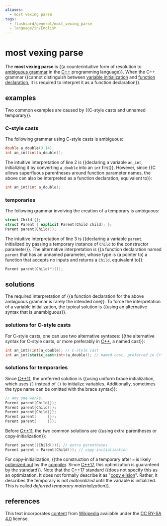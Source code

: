 ```yaml
---
aliases:
  - most vexing parse
tags:
  - flashcard/general/most_vexing_parse
  - language/in/English
---
```


# most vexing parse

The __most vexing parse__ is {{a counterintuitive form of resolution to [ambiguous grammar](Ambiguous%20grammar.md) in the [C++](C++.md) programming language}}. When the C++ grammar {{cannot distinguish between [variable initialization](initialization%20(programming).md) and [function declaration](declaration%20(computer%20programming).md), it is required to interpret it as a function declaration}}. <!--SR:!2024-05-19,55,310!2024-10-22,168,310-->

## examples

Two common examples are caused by {{C-style casts and unnamed temporary}}. <!--SR:!2024-09-27,148,310-->

### C-style casts

The following grammar using C-style casts is ambiguous:

```C++
double a_double(3.14);
int an_int(int(a_double));
```

The intuitive interpretation of line 2 is {{declaring a variable `an_int`, initializing it by converting `a_double` into an `int` first}}. However, since {{C allows superfluous parentheses around function parameter names, the above can also be interpreted as a function declaration, equivalent to}}: <!--SR:!2024-05-17,47,290!2024-09-03,118,290-->

```C++
int an_int(int a_double);
```

### temporaries

The following grammar involving the creation of a temporary is ambiguous:

```C++
struct Child {};
struct Parent { explicit Parent(Child child); };
Parent parent(Child());
```

The intuitive interpretation of line 3 is {{declaring a variable `parent`, initialized by passing a temporary instance of `Child` to the constructor parameter}}. The alternative interpretation is {{a function declaration named `parent` that has an unnamed parameter, whose type is (a pointer to) a function that accepts no inputs and returns a `Child`, equivalent to}}: <!--SR:!2024-06-28,72,270!2024-05-11,44,290-->

```C++
Parent parent(Child(*)());
```

## solutions

The required interpretation of {{a function declaration for the above ambiguous grammar is rarely the intended one}}. To force the interpretation of a variable initialization, the typical solution is {{using an alternative syntax that is unambiguous}}. <!--SR:!2024-05-31,64,310!2024-05-28,61,310-->

### solutions for C-style casts

For C-style casts, one can use two alternative syntaxes: {{the alternative syntax for C-style casts, or more preferably in [C++](C++.md), a named cast}}: <!--SR:!2024-05-18,48,290-->

```C++
int an_int((int)a_double); // C-style cast
int an_int(static_cast<int>(a_double)); // named cast, preferred in C++
```

### solutions for temporaries

Since [C++11](C++11.md), the preferred solution is {{using uniform brace initialization, which uses `{}` instead of `()` to initialize variables. Additionally, sometimes the type name can be omitted with the brace syntax}}: <!--SR:!2024-08-15,106,290-->

```C++
// Any one works:
Parent parent(Child{});
Parent parent{Child()};
Parent parent{Child{}};
Parent parent(     {});
Parent parent{     {}};
```

Before [C++11](C++11.md), the two common solutions are {{using extra parentheses or copy-initialization}}: <!--SR:!2024-05-15,51,310-->

```C++
Parent parent((Child())); // extra parentheses
Parent parent = Parent(Child()); // copy-initialization
```

For copy-initialization, {{the construction of a temporary after `=` is likely [optimized out](optimizing%20compiler.md) by the [compiler](compiler.md). Since [C++17](C++17.md), this optimization is guaranteed by the standard}}. Note that the [C++17](C++17.md) standard {{does not specify this as an optimization. It does not formally describe it as "[copy elision](copy%20elision.md)". Rather, it describes the temporary is not _materialized_ until the variable is initialized. This is called _deferred temporary materialization_}}. <!--SR:!2024-05-14,47,290!2024-09-09,124,290-->

## references

This text incorporates [content](https://en.wikipedia.org/wiki/most_vexing_parse) from [Wikipedia](Wikipedia.md) available under the [CC BY-SA 4.0](https://creativecommons.org/licenses/by-sa/4.0/) license.
